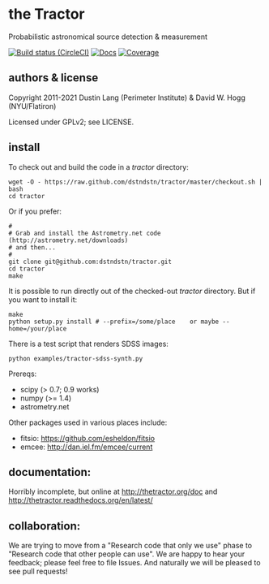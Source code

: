 # the Tractor

Probabilistic astronomical source detection & measurement

[![Build status (CircleCI)](https://circleci.com/gh/dstndstn/tractor/tree/main.svg?style=shield)](https://circleci.com/gh/dstndstn/tractor/tree/main)
[![Docs](https://readthedocs.org/projects/thetractor/badge/?version=latest)](http://thetractor.readthedocs.org/en/latest/)
[![Coverage](https://coveralls.io/repos/github/dstndstn/tractor/badge.svg?branch=main)](https://coveralls.io/github/dstndstn/tractor)

## authors & license

Copyright 2011-2021 Dustin Lang (Perimeter Institute) & David W. Hogg (NYU/Flatiron)

Licensed under GPLv2; see LICENSE.

## install

To check out and build the code in a *tractor* directory:

    wget -O - https://raw.github.com/dstndstn/tractor/master/checkout.sh | bash
    cd tractor

Or if you prefer:

    #
    # Grab and install the Astrometry.net code (http://astrometry.net/downloads)
    # and then...
    #
    git clone git@github.com:dstndstn/tractor.git
    cd tractor
    make

It is possible to run directly out of the checked-out *tractor*
directory.  But if you want to install it:

    make
    python setup.py install # --prefix=/some/place    or maybe --home=/your/place

There is a test script that renders SDSS images:

    python examples/tractor-sdss-synth.py


Prereqs:

* scipy (> 0.7; 0.9 works)
* numpy (>= 1.4)
* astrometry.net

Other packages used in various places include:

* fitsio: https://github.com/esheldon/fitsio
* emcee: http://dan.iel.fm/emcee/current

## documentation:

Horribly incomplete, but online at http://thetractor.org/doc and http://thetractor.readthedocs.org/en/latest/

## collaboration:

We are trying to move from a "Research code that only we use" phase to
"Research code that other people can use".  We are happy to hear your
feedback; please feel free to file Issues.  And naturally we will be
pleased to see pull requests!

